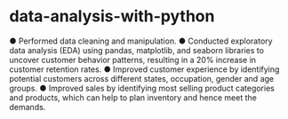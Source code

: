 # data-analysis-with-python
●	Performed data cleaning and manipulation.
●	Conducted exploratory data analysis (EDA) using pandas, matplotlib, and seaborn libraries to uncover customer behavior patterns, resulting in a 20% increase in customer retention rates.
●	Improved customer experience by identifying potential customers across different states, occupation, gender and age groups.
●	Improved sales by identifying most selling product categories and products, which can help to plan inventory and hence meet the demands.
